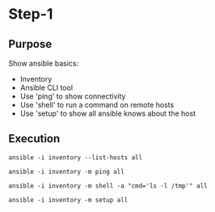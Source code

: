 # Step-1

## Purpose

Show ansible basics:

- Inventory
- Ansible CLI tool
- Use 'ping' to show connectivity
- Use 'shell' to run a command on remote hosts
- Use 'setup' to show all ansible knows about the host

## Execution

    ansible -i inventory --list-hosts all

    ansible -i inventory -m ping all

    ansible -i inventory -m shell -a "cmd='ls -l /tmp'" all

    ansible -i inventory -m setup all

